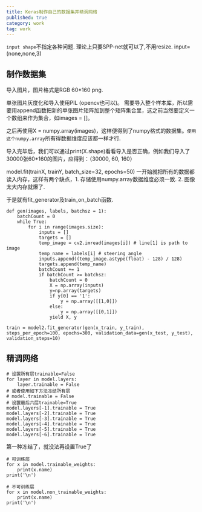 ```yaml
---
title: Keras制作自己的数据集并精调网络
published: true
category: work
tag: work 
---
```


`input shape`不指定各种问题. 理论上只要SPP-net就可以了,不用resize.
input=(none,none,3)


## 制作数据集

导入图片，图片格式是RGB 60*160 png.

单张图片灰度化和导入使用PIL (opencv也可以)。
需要导入整个样本库，所以需要用append函数把新的单张图片矩阵加到整个矩阵集合里，这之前当然要定义一个数组来作为集合，如images = []。

之后再使用X = numpy.array(images)，这样便得到了numpy格式的数据集。`使用这个numpy.array`所有得数据维度应该都一样才行.

导入完毕后，我们可以通过print(X.shape)看看导入是否正确，例如我们导入了30000张60*160的图片，应得到：（30000, 60, 160）

model.fit(trainX, trainY, batch_size=32, epochs=50) 一开始就把所有的数据都读入内存，这样有两个缺点，1. 存储使用numpy.array数据维度必须一致. 2. 图像太大内存就爆了.

于是就有fit_generator及train_on_batch函数. 

```
def gen(images, labels, batchsz = 1):
    batchCount = 0
    while True:
        for i in range(images.size):
            inputs = []
            targets = []
            temp_image = cv2.imread(images[i]) # line[1] is path to image
            temp_name = labels[i] # steering angle
            inputs.append((temp_image.astype(float) - 128) / 128)
            targets.append(temp_name)
            batchCount += 1
            if batchCount >= batchsz:
                batchCount = 0
                X = np.array(inputs)
                y=np.array(targets)
                if y[0] == '1':
                    y = np.array([[1,0]])
                else:
                    y = np.array([[0,1]])
                yield X, y

```

```
train = model2.fit_generator(gen(x_train, y_train), steps_per_epoch=100, epochs=300, validation_data=gen(x_test, y_test), validation_steps=10)
```

## 精调网络
```
# 设置所有层trainable=False
for layer in model.layers:
    layer.trainable = False
# 或者使用如下方法冻结所有层
# model.trainable = False 
# 设置最后六层trainable=True
model.layers[-1].trainable = True
model.layers[-2].trainable = True
model.layers[-3].trainable = True
model.layers[-4].trainable = True
model.layers[-5].trainable = True
model.layers[-6].trainable = True
```

第一种冻结了，就没法再设置True了

```
# 可训练层
for x in model.trainable_weights:
    print(x.name)
print('\n')

# 不可训练层
for x in model.non_trainable_weights:
    print(x.name)
print('\n')
```
